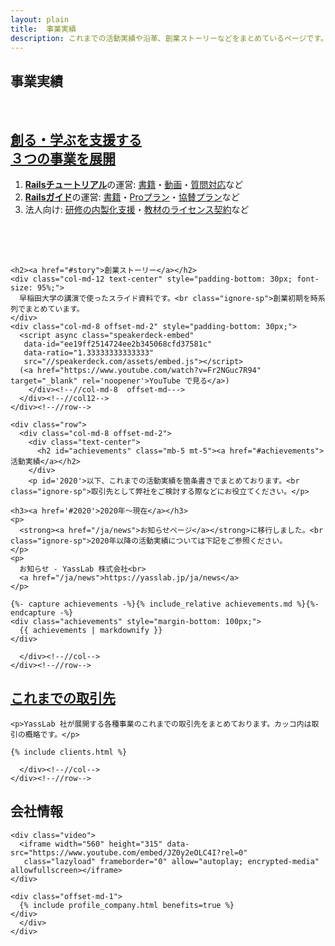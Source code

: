 ```yaml
---
layout: plain
title:  事業実績
description: これまでの活動実績や沿革、創業ストーリーなどをまとめているページです。
---
```


<section class="entry_content pt-5">
  <div class="container">
    <div class="row">
      <div class="col-md-12 text-center">
        <h1>事業実績</h1>
	<br>
        <h2><a href="#top">創る・学ぶを支援する<br>３つの事業を展開</a></h2>
        <div class="col-md-8 offset-md-3" style="padding-bottom: 50px;">
          <ol>
	    <li><b><a href="https://railstutorial.jp/">Railsチュートリアル</a></b>の運営: <a href="http://railstutorial.jp/#text">書籍</a>・<a href="https://railstutorial.jp/screencast">動画</a>・<a href="https://railstutorial.jp/#learn-by">質問対応</a>など</li>
	    <li><b><a href="https://railsguides.jp/">Railsガイド</a></b>の運営: <a href="https://railsguides.jp/ebook">書籍</a>・<a href="https://railsguides.jp/pro">Proプラン</a>・<a href="https://railsguides.jp/sponsors">協賛プラン</a>など</li>
	    <li>法人向け: <a href="https://railstutorial.jp/business">研修の内製化支援</a>・<a href="https://railstutorial.jp/partner">教材のライセンス契約</a>など</li>
          </ol>
	  <div id="story"></div>
        </div>

	<h2><a href="#story">創業ストーリー</a></h2>
	<div class="col-md-12 text-center" style="padding-bottom: 30px; font-size: 95%;">
	  早稲田大学の講演で使ったスライド資料です。<br class="ignore-sp">創業初期を時系列でまとめています。
	</div>
	<div class="col-md-8 offset-md-2" style="padding-bottom: 30px;">
	  <script async class="speakerdeck-embed"
	   data-id="ee19ff2514724ee2b345068cfd37581c"
	   data-ratio="1.33333333333333"
	   src="//speakerdeck.com/assets/embed.js"></script>
	  (<a href="https://www.youtube.com/watch?v=Fr2NGuc7R94" target="_blank" rel='noopener'>YouTube で見る</a>)
        </div><!--//col-md-8  offset-md--->
      </div><!--//col12-->
    </div><!--//row-->

    <div class="row"> 
      <div class="col-md-8 offset-md-2">
        <div class="text-center">
          <h2 id="achievements" class="mb-5 mt-5"><a href="#achievements">活動実績</a></h2>
        </div>
        <p id='2020'>以下、これまでの活動実績を箇条書きでまとめております。<br class="ignore-sp">取引先として弊社をご検討する際などにお役立てください。</p>

	<h3><a href='#2020'>2020年〜現在</a></h3>
	<p>
	  <strong><a href="/ja/news">お知らせページ</a></strong>に移行しました。<br class="ignore-sp">2020年以降の活動実績については下記をご参照ください。
	</p>
	<p>
	  お知らせ - YassLab 株式会社<br>
	  <a href="/ja/news">https://yasslab.jp/ja/news</a>
	</p>

	{%- capture achievements -%}{% include_relative achievements.md %}{%- endcapture -%}
	<div class="achievements" style="margin-bottom: 100px;">
	  {{ achievements | markdownify }}
	</div>

      </div><!--//col-->
    </div><!--//row-->
  </div><!--//container-->
  <div id="clients"></div>
</section>

<section class="entry_content pt-5 catchCopy">
  <div class="container">
    <div class="row">
      <div class="col-md-12 text-center">
	<h2 class="text-center mt-5 mb-5"><a href="#clients">これまでの取引先</a></h2>

	<p>YassLab 社が展開する各種事業のこれまでの取引先をまとめております。カッコ内は取引の概略です。</p>

	{% include clients.html %}
        
      </div><!--//col-->
    </div><!--//row-->
  </div><!--//container-->
</section>

<section class="entry_content pt-5">
  <div class="container">
    <div class="row">
      <div class="col-md-8 offset-md-2 company" id="company">
        <div class="text-center">
          <h2 class="mt-5 mb-5">会社情報</h2>
        </div>
	
	<div class="video">
	  <iframe width="560" height="315" data-src="https://www.youtube.com/embed/JZ0y2eOLC4I?rel=0"
	   class="lazyload" frameborder="0" allow="autoplay; encrypted-media" allowfullscreen></iframe>
	</div>

	<div class="offset-md-1">
	  {% include profile_company.html benefits=true %}
	</div>
      </div>
    </div>
  </div>
</section>
